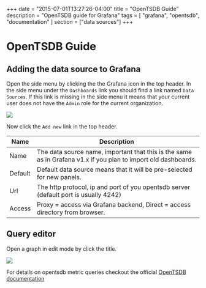 +++
date = "2015-07-01T13:27:26-04:00"
title = "OpenTSDB Guide"
description = "OpenTSDB guide for Grafana"
tags = [ "grafana", "opentsdb", "documentation" ]
section = ["data sources"]
+++

# OpenTSDB Guide

## Adding the data source to Grafana
Open the side menu by clicking the the Grafana icon in the top header. In the side menu under the `Dashboards` link you
should find a link named `Data Sources`. If this link is missing in the side menu it means that your current
user does not have the `Admin` role for the current organization.

![](/img/docs/add_datasource_opentsdb.png)

Now click the `Add new` link in the top header.

Name | Description
------------ | -------------
Name | The data source name, important that this is the same as in Grafana v1.x if you plan to import old dashboards.
Default | Default data source means that it will be pre-selected for new panels.
Url | The http protocol, ip and port of you opentsdb server (default port is usually 4242)
Access | Proxy = access via Grafana backend, Direct = access directory from browser.

## Query editor
Open a graph in edit mode by click the title.

![](/img/v2/opentsdb_query_editor.png)

For details on opentsdb metric queries checkout the official [OpenTSDB documentation](http://opentsdb.net/docs/build/html/index.html)





